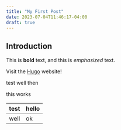 ```yaml
---
title: "My First Post"
date: 2023-07-04T11:46:17-04:00
draft: true
---
```

## Introduction

This is **bold** text, and this is *emphasized* text.

Visit the [Hugo](https://gohugo.io) website!

test
well then


this works

| test | hello |
| ---- | ----- |
| well | ok |